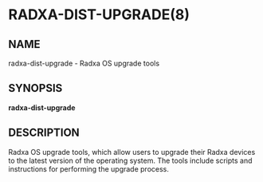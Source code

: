 # RADXA-DIST-UPGRADE(8)

## NAME

radxa-dist-upgrade - Radxa OS upgrade tools

## SYNOPSIS

**radxa-dist-upgrade**

## DESCRIPTION

Radxa OS upgrade tools, which allow users to upgrade their Radxa
devices to the latest version of the operating system. The tools
include scripts and instructions for performing the upgrade process.

